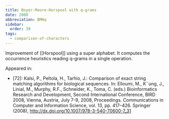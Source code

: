 ```yaml
---
title: Boyer-Moore-Horspool with q-grams
date: 2008
abbreviation: BMHq
sidebar:
  order: 39
tags:
  - comparison-of-characters
---
```


Improvement of [[Horspool]] using a super alphabet. It computes the occurrence heuristics reading q-grams in a single operation.

Appeared in:

- [72]: Kalsi, P., Peltola, H., Tarhio, J.: Comparison of exact string matching algorithms for biological sequences. In: Elloumi, M., K¨ung, J., Linial, M., Murphy, R.F., Schneider, K., Toma, C. (eds.) Bioinformatics Research and Development, Second International Conference, BIRD 2008, Vienna, Austria, July 7-9, 2008, Proceedings. Communications in Computer and Information Science, vol. 13, pp. 417–426. Springer (2008), http://dx.doi.org/10.1007/978-3-540-70600-7_31
